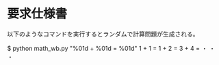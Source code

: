 # 要求仕様書

以下のようなコマンドを実行するとランダムで計算問題が生成される。

$ python math_wb.py "%01d + %01d = %01d"
1 + 1 = 
1 + 2 =
3 + 4 =
  ・
  ・
  ・

